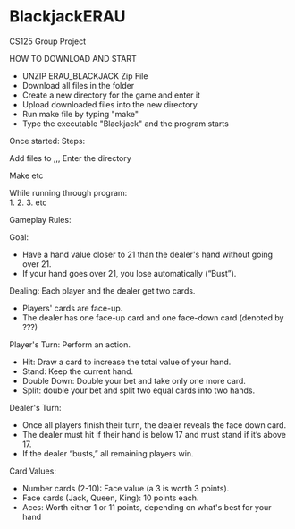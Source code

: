 # BlackjackERAU
CS125 Group Project

HOW TO DOWNLOAD AND START
- UNZIP ERAU_BLACKJACK Zip File
- Download all files in the folder
- Create a new directory for the game and enter it
- Upload downloaded files into the new directory
- Run make file by typing "make"
- Type the executable "Blackjack" and the program starts

Once started: 
Steps:

Add files to ,,,
Enter the directory

Make 
etc


While running through program:  
1.
2. 
3. etc 


Gameplay Rules: 

Goal: 
- Have a hand value closer to 21 than the dealer's hand without going over 21. 
- If your hand goes over 21, you lose automatically (“Bust”).

Dealing: Each player and the dealer get two cards.
- Players' cards are face-up.
- The dealer has one face-up card and one face-down card (denoted by ???)

Player's Turn: Perform an action.
- Hit: Draw a card to increase the total value of your hand.  
- Stand: Keep the current hand.
- Double Down: Double your bet and take only one more card.
- Split: double your bet and split two equal cards into two hands.

Dealer's Turn: 
- Once all players finish their turn, the dealer reveals the face down card.
- The dealer must hit if their hand is below 17 and must stand if it’s above 17.
- If the dealer “busts,” all remaining players win.

Card Values: 
- Number cards (2-10): Face value (a 3 is worth 3 points).
- Face cards (Jack, Queen, King): 10 points each.
- Aces: Worth either 1 or 11 points, depending on what's best for your hand 



